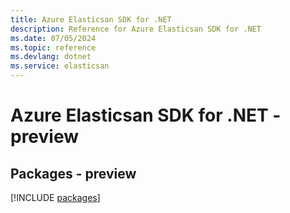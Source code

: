 ```yaml
---
title: Azure Elasticsan SDK for .NET
description: Reference for Azure Elasticsan SDK for .NET
ms.date: 07/05/2024
ms.topic: reference
ms.devlang: dotnet
ms.service: elasticsan
---
```

# Azure Elasticsan SDK for .NET - preview
## Packages - preview
[!INCLUDE [packages](elasticsan-index.md)]